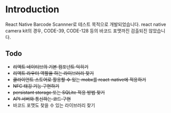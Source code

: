 # Introduction

React Native Barcode Scannner로 테스트 목적으로 개발되었습니다.
react native camera kit의 경우, CODE-39, CODE-128 등의 바코드 포맷까진 검출되진 않았습니다.

## Todo

- ~~리액트 네이티브의 기본 컴포넌트 익히기~~
- ~~리액트 라우터 역할을 하는 라이브러리 찾기~~
- ~~클라이언트 스토어로 활용할 수 있는 mobx를 react-native에 적용하기~~
- ~~NFC 태깅 기능 구현하기~~
- ~~persistant storage 또는 SQLite 적용 방법 찾기~~
- ~~API 서버와 통신하는 코드 구현~~
- 바코드 포맷도 찾을 수 있는 라이브러리 찾기
